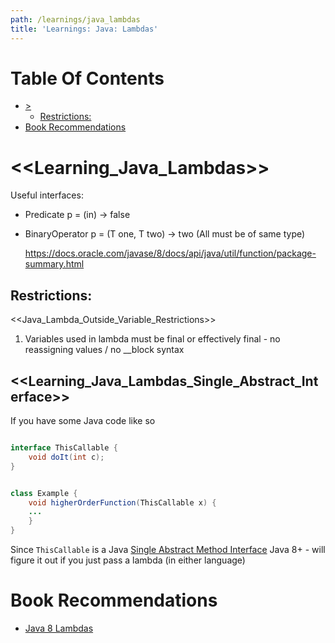 ```yaml
---
path: /learnings/java_lambdas
title: 'Learnings: Java: Lambdas'
---
```

# Table Of Contents

<!-- toc -->

- [>](#)
  * [Restrictions:](#restrictions)
- [Book Recommendations](#book-recommendations)

<!-- tocstop -->

<<Learning_Java_Lambdas>>
====================================

Useful interfaces:

  * Predicate<T>  p = (in) -> false
  * BinaryOperator<T> p = (T one, T two) -> two
    (All must be of same type)


    https://docs.oracle.com/javase/8/docs/api/java/util/function/package-summary.html

Restrictions:
-----------------------

<<Java_Lambda_Outside_Variable_Restrictions>>

  1. Variables used in lambda must be final or effectively final - no reassigning values / no __block syntax

<<Learning_Java_Lambdas_Single_Abstract_Interface>>
------------------------

If you have some Java code like so

```java

interface ThisCallable {
    void doIt(int c);
}


class Example {
    void higherOrderFunction(ThisCallable x) {
    ...
    }
}
```

Since `ThisCallable` is a Java [Single Abstract Method Interface](https://www.baeldung.com/java-8-functional-interfaces#Functional) Java 8+ - will figure it out if you just pass a lambda (in either language)

# Book Recommendations

  * [Java 8 Lambdas](https://www.amazon.com/Java-Lambdas-Pragmatic-Functional-Programming-ebook/dp/B00J3B3J3C/ref=as_li_ss_tl?keywords=java+lambdas&qid=1555870344&s=books&sr=1-3&linkCode=ll1&tag=wilcodevelsol-20&linkId=0897c965c02f60d6ab0b33b909a59de4&language=en_US)

